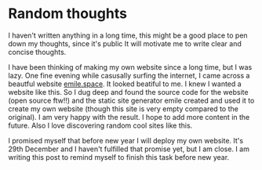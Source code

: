 
# Random thoughts

I haven't written anything in a long time, this might be a good place to pen down my thoughts, since it's public It will motivate me to write clear and concise thoughts.


I have been thinking of making my own website since a long time, but I was lazy. One fine evening while casusally surfing the internet, I came across a beautful website <a href="https://emile.space/">emile.space</a>. 
It looked beatiful to me.
I knew I wanted a website like this. So I dug deep and found the source code for the website (open source ftw!!) and the static site generator emile created and used it to create my own website (though this site is very empty compared to the original). I am very happy with the result. I hope to add more content in the future.
Also I love discovering random cool sites like this.

I promised myself that before new year I will deploy my own website. It's 29th December and I haven't fulfilled that promise yet, but I am close. I am writing this post to remind myself to finish this task before new year.

